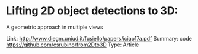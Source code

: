# Lifting 2D object detections to 3D:
A geometric approach in multiple views

Link: http://www.diegm.uniud.it/fusiello/papers/iciap17a.pdf
Summary: code https://github.com/csrubino/from2Dto3D
Type: Article